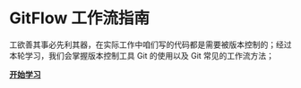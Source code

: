 # GitFlow 工作流指南

工欲善其事必先利其器，在实际工作中咱们写的代码都是需要被版本控制的；经过本轮学习，我们会掌握版本控制工具 Git 的使用以及 Git 常见的工作流方法；

[**开始学习**](/gitflow/)